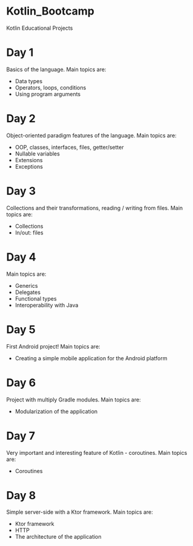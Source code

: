 # Kotlin_Bootcamp

Kotlin Educational Projects

# Day 1
Basics of the language. Main topics are:
- Data types
- Operators, loops, conditions
- Using program arguments

# Day 2
Object-oriented paradigm features of the language. Main topics are: 
- OOP, classes, interfaces, files, getter/setter
- Nullable variables
- Extensions
- Exceptions

# Day 3
Collections and their transformations, reading / writing from files. Main topics are: 
- Collections
- In/out: files

# Day 4
Main topics are: 
- Generics
- Delegates
- Functional types
- Interoperability with Java

# Day 5
First Android project! Main topics are: 
- Creating a simple mobile application for the Android platform

# Day 6
Project with multiply Gradle modules. Main topics are:
- Modularization of the application

# Day 7 
Very important and interesting feature of Kotlin - coroutines. Main topics are:
- Coroutines

# Day 8
Simple server-side with a Ktor framework. Main topics are:

- Ktor framework
- HTTP
- The architecture of the application
